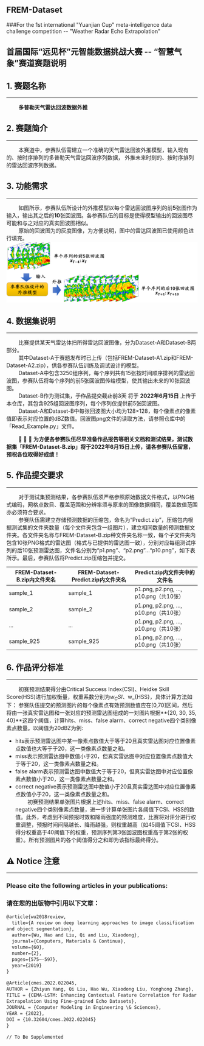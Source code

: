 ## FREM-Dataset 
###For the 1st international "Yuanjian Cup" meta-intelligence data challenge competition -- "Weather Radar Echo Extrapolation"

## 首届国际“远见杯”元智能数据挑战大赛 -- “智慧气象”赛道赛题说明

## 1. 赛题名称 
***
&emsp;&emsp; **多普勒天气雷达回波数据外推**

## 2. 赛题简介
***
&emsp;&emsp; 本赛道中，参赛队伍需建立一个准确的天气雷达回波外推模型，输入现有的、按时序排列的多普勒天气雷达回波序列数据，
外推未来时刻的、按时序排列的雷达回波序列数据。

## 3. 功能需求
***
&emsp;&emsp; 如图所示，参赛队伍所设计的外推模型以每个雷达回波图序列的前**5**张图作为输入，输出其之后的**10**张回波图。各参赛队伍的目标是使得模型输出的回波图尽可能和与之对应的真实回波图相似。   
&emsp;&emsp; 原始的回波图为的灰度图像，为方便说明，图中的雷达回波图已使用颜色进行填充。
![Demand](./PicForREADME.png)

## 4. 数据集说明
***
&emsp;&emsp; 比赛提供某天气雷达体扫所得雷达回波图像，分为Dataset-A和Dataset-B两部分。  
&emsp;&emsp; 其中Dataset-A于赛题发布时已上传（包括FREM-Dataset-A1.zip和FREM-Dataset-A2.zip），供各参赛队伍训练及调试设计的模型。  
&emsp;&emsp; Dataset-A中包含3250组序列，每个序列共有15张按时间顺序排列的雷达回波图，参赛队伍将每个序列的前5张回波图传给模型，使其输出未来的10张回波图。  
&emsp;&emsp; Dataset-B作为测试集，~~于作品提交截止前3天~~ 将于 **2022年6月15日** 上传于本仓库，其包含925组回波图序列，每个序列仅提供前5张回波图。  
&emsp;&emsp; Dataset-A和Dataset-B中每张回波图大小均为128×128，每个像素点的像素值即表示对应位置的dBZ数值。回波图png文件的读取方法，请参照仓库中的「Read_Example.py」文件。

&emsp;&emsp; 📢 📢 📢  **为方便各参赛队伍尽早准备作品报告等相关文档和测试结果，测试数据集「FREM-Dataset-B.zip」将于2022年6月15日上传，请各参赛队伍留意，预祝各位取得好成绩！** 

## 5. 作品提交要求
***
&emsp;&emsp; 对于测试集预测结果，各参赛队伍须严格参照原始数据文件格式，以PNG格式编码，网格点数目、覆盖范围和分辨率须与原来的图像数据相同，覆盖数值范围亦必须符合要求。  
&emsp;&emsp; 参赛队伍需建立存储预测数据的压缩包，命名为“Predict.zip”，压缩包内根据测试集的文件夹数量（每个文件夹包含一组图片），建立相同数量的预测数据文件夹。各文件夹名称与FREM-Dataset-B.zip种文件夹名称一致，每个子文件夹内包含10张PNG格式的雷达图（格式与已提供的雷达图一致），分别对应每组测试序列的后10张预测雷达图，文件名分别为“p1.png”、“p2.png”…“p10.png”，如下表所示。最后，参赛队伍将Predict.zip压缩包并提交。   


|FREM-Dataset-B.zip内文件夹名|FREM-Dataset-Predict.zip内文件夹名|Predict.zip内文件夹中的文件名 |  
|--------------------------|-----------------------|----------------------------------|
|sample_1                  |sample_1               |p1.png, p2.png, …, p10.png（共10张）|
|sample_2                  |sample_2               |p1.png, p2.png, …, p10.png（共10张）|
|...                       |...                    |p1.png, p2.png, …, p10.png（共10张）|
|sample_925                |sample_925             |p1.png, p2.png, …, p10.png（共10张）|

## 6. 作品评分标准
***
&emsp;&emsp; 初赛预测结果得分由Critical Success Index(CSI)、Heidke Skill Score(HSS)进行加权衡量，权重系数分别为$w_CSI$、w_{HSS}，具体计算方法如下：
参赛队伍提交的预测图片的每个像素点有效预测数值应在[0,70]区间，然后将由一张真实雷达图和一张对应的预测雷达图组成的一对图片根据**{20, 30, 35, 40}**这四个阈值，计算hits、miss、false alarm、correct negative四个类别像素点数量。以阈值为20dBZ为例:
- hits表示预测雷达图中某一像素点数值大于等于20且真实雷达图对应位置像素点数值也大等于于20，这一类像素点数量之和。  
- miss表示预测雷达图中数值小于20，但真实雷达图中对应位置像素点数值大于等于20，这一类像素点数量之和。  
- false alarm表示预测雷达图中数值大于等于20，但真实雷达图中对应位置像素点数值小于20，这一类像素点数量之和。  
- correct negative表示预测雷达图中数值小于20且真实雷达图中对应位置像素点数值小于20，这一类像素点数量之和。  
  &emsp;&emsp; 初赛预测结果单张图片根据上述hits、miss、false alarm、correct negative四个类别像素点数量，进一步计算单张图片各阈值下CSI、HSS的数值。此外，考虑到不同预报时效和降雨强度的预测难度，比赛将对评分进行权重调整，预报时间间隔越长、降雨越强，则权重越高（如45阈值下CSI、HSS得分权重高于40阈值下的权重，预测序列第3张回波图权重高于第2张的权重）。所有预测图片的各个阈值得分之和即为该指标最终得分。

## ⚠️ Notice 注意 ️
***
### Please cite the following articles in your publications:
### 请在您的出版物中引用以下文章：
```angular2html
@article{wu2018review, 
  title={A review on deep learning approaches to image classification and object segmentation},
  author={Wu, Hao and Liu, Qi and Liu, Xiaodong},
  journal={Computers, Materials & Continua},
  volume={60},
  number={2},
  pages={575–-597},
  year={2019}
}

```


```angular2html
@Article{cmes.2022.022045,
AUTHOR = {Zhiyun Yang, Qi Liu, Hao Wu, Xiaodong Liu, Yonghong Zhang},
TITLE = {CEMA-LSTM: Enhancing Contextual Feature Correlation for Radar Extrapolation Using Fine-grained Echo Datasets},
JOURNAL = {Computer Modeling in Engineering \& Sciences},
YEAR = {2022},
DOI = {10.32604/cmes.2022.022045}
}
```

```angular2html
// To Be Supplemented
```